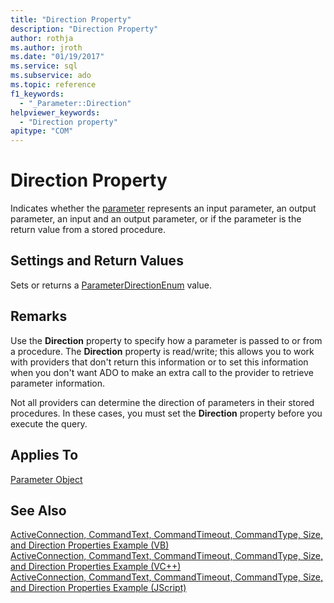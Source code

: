 ```yaml
---
title: "Direction Property"
description: "Direction Property"
author: rothja
ms.author: jroth
ms.date: "01/19/2017"
ms.service: sql
ms.subservice: ado
ms.topic: reference
f1_keywords:
  - "_Parameter::Direction"
helpviewer_keywords:
  - "Direction property"
apitype: "COM"
---
```

# Direction Property
Indicates whether the [parameter](../../../ado/reference/ado-api/parameter-object.md) represents an input parameter, an output parameter, an input and an output parameter, or if the parameter is the return value from a stored procedure.  
  
## Settings and Return Values  
 Sets or returns a [ParameterDirectionEnum](../../../ado/reference/ado-api/parameterdirectionenum.md) value.  
  
## Remarks  
 Use the **Direction** property to specify how a parameter is passed to or from a procedure. The **Direction** property is read/write; this allows you to work with providers that don't return this information or to set this information when you don't want ADO to make an extra call to the provider to retrieve parameter information.  
  
 Not all providers can determine the direction of parameters in their stored procedures. In these cases, you must set the **Direction** property before you execute the query.  
  
## Applies To  
 [Parameter Object](../../../ado/reference/ado-api/parameter-object.md)  
  
## See Also  
 [ActiveConnection, CommandText, CommandTimeout, CommandType, Size, and Direction Properties Example (VB)](../../../ado/reference/ado-api/activeconnection-commandtext-commandtimeout-commandtype-size-example-vb.md)   
 [ActiveConnection, CommandText, CommandTimeout, CommandType, Size, and Direction Properties Example (VC++)](../../../ado/reference/ado-api/activeconnection-commandtext-commandtimeout-commandtype-size-example-vc.md)   
 [ActiveConnection, CommandText, CommandTimeout, CommandType, Size, and Direction Properties Example (JScript)](../../../ado/reference/ado-api/activeconnection-commandtext-timeout-type-size-example-jscript.md)

